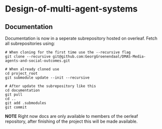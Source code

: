 # Design-of-multi-agent-systems

## Documentation

Documentation is now in a seperate subrepository hosted on overleaf. Fetch all subrepositories using:

    # When cloning for the first time use the --recursive flag
    git clone --recursive git@github.com:GeorgGroenendaal/DMAS-Media-agents-and-social-outcomes.git
    
    # When already cloned use
    cd project_root
    git submodule update --init --recursive

    # After update the subrepository like this
    cd documentation
    git pull
    cd ..
    git add .submodules
    git commit


**NOTE** Right now docs are only available to members of the oerleaf repository, after finishing of the project this will be made available.
    
